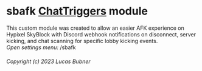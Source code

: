 # sbafk [ChatTriggers](https://github.com/ChatTriggers/ChatTriggers) module
This custom module was created to allow an easier AFK experience on Hypixel SkyBlock with Discord webhook notifications on disconnect, server kicking, and chat scanning for specific lobby kicking events.  
<i>Open settings menu:</i> /sbafk

###### Copyright (c) 2023 Lucas Bubner
